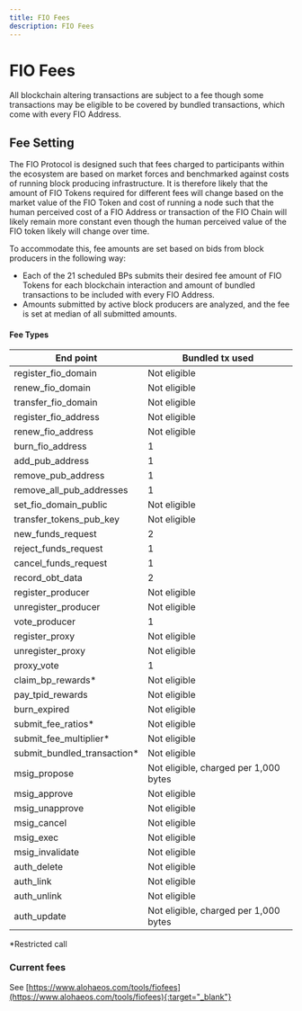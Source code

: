 ```yaml
---
title: FIO Fees
description: FIO Fees
---
```

# FIO Fees

All blockchain altering transactions are subject to a fee though some transactions may be eligible to be covered by bundled transactions, which come with every FIO Address.

## Fee Setting

The FIO Protocol is designed such that fees charged to participants within the ecosystem are based on market forces and benchmarked against costs of running block producing infrastructure. It is therefore likely that the amount of FIO Tokens required for different fees will change based on the market value of the FIO Token and cost of running a node such that the human perceived cost of a FIO Address or transaction of the FIO Chain will likely remain more constant even though the human perceived value of the FIO token likely will change over time. 

To accommodate this, fee amounts are set based on bids from block producers in the following way: 

* Each of the 21 scheduled BPs submits their desired fee amount of FIO Tokens for each blockchain interaction and amount of bundled transactions to be included with every FIO Address.
* Amounts submitted by active block producers are analyzed, and the fee is set at median of all submitted amounts.

#### Fee Types

|End point |Bundled tx used|
|---|---|
|register_fio_domain |Not eligible |
|renew_fio_domain |Not eligible |
|transfer_fio_domain |Not eligible |
|register_fio_address |Not eligible |
|renew_fio_address |Not eligible |
|burn_fio_address |1 |
|add_pub_address |1 |
|remove_pub_address |1 |
|remove_all_pub_addresses |1 |
|set_fio_domain_public |Not eligible |
|transfer_tokens_pub_key |Not eligible |
|new_funds_request |2 |
|reject_funds_request |1 |
|cancel_funds_request |1 |
|record_obt_data |2 |
|register_producer |Not eligible |
|unregister_producer |Not eligible |
|vote_producer |1 |
|register_proxy |Not eligible |
|unregister_proxy |Not eligible |
|proxy_vote |1 |
|claim_bp_rewards* |Not eligible |
|pay_tpid_rewards |Not eligible |
|burn_expired |Not eligible |
|submit_fee_ratios* |Not eligible |
|submit_fee_multiplier* |Not eligible |
|submit_bundled_transaction* |Not eligible |
|msig_propose |Not eligible, charged per 1,000 bytes |
|msig_approve |Not eligible |
|msig_unapprove |Not eligible |
|msig_cancel |Not eligible |
|msig_exec |Not eligible |
|msig_invalidate |Not eligible |
|auth_delete |Not eligible |
|auth_link |Not eligible |
|auth_unlink |Not eligible |
|auth_update |Not eligible, charged per 1,000 bytes |

*Restricted call

### Current fees

See [https://www.alohaeos.com/tools/fiofees​](https://www.alohaeos.com/tools/fiofees){:target="_blank"}





